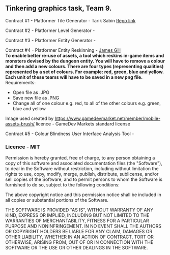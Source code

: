 ## Tinkering graphics task, Team 9.

Contract #1 - Platformer Tile Generator - 
Tarik Sabin [Repo link](https://github.com/Tarik458/Tinkering-Graphics-Tarik)

Contract #2 - Platformer Level Generator - 

Contract #3 - Platformer Entity Generator - 

Contract #4 - Platformer Entity Reskinning - [James Gill](https://github.com/atdeJimmyG)\
**To enable better re-use of assets, a tool which reskins in-game items and monsters devised by the dungeon entity.
You will have to remove a colour and then add a new colours.
There are four types (representing qualities) represented by a set of colours.
For example: red, green, blue and yellow.
Each unit of these teams will have to be saved in a new png file.** \
Requirements:
* Open file as .JPG
* Save new file as .PNG
* Change all of one colour e.g. red, to all of the other colours e.g. green, blue and yellow

Image used created by https://www.gamedevmarket.net/member/mobile-assets-brush/ licence - GameDev Markets standard license

Contract #5 - Colour Blindness User Interface Analysis Tool - 

### Licence - MIT 
Permission is hereby granted, free of charge, to any person obtaining a copy of this software and associated documentation files (the "Software"), to deal in the Software without restriction, including without limitation the rights to use, copy, modify, merge, publish, distribute, sublicense, and/or sell copies of the Software, and to permit persons to whom the Software is furnished to do so, subject to the following conditions:

The above copyright notice and this permission notice shall be included in all copies or substantial portions of the Software.

THE SOFTWARE IS PROVIDED "AS IS", WITHOUT WARRANTY OF ANY KIND, EXPRESS OR IMPLIED, INCLUDING BUT NOT LIMITED TO THE WARRANTIES OF MERCHANTABILITY, FITNESS FOR A PARTICULAR PURPOSE AND NONINFRINGEMENT. IN NO EVENT SHALL THE AUTHORS OR COPYRIGHT HOLDERS BE LIABLE FOR ANY CLAIM, DAMAGES OR OTHER LIABILITY, WHETHER IN AN ACTION OF CONTRACT, TORT OR OTHERWISE, ARISING FROM, OUT OF OR IN CONNECTION WITH THE SOFTWARE OR THE USE OR OTHER DEALINGS IN THE SOFTWARE.
